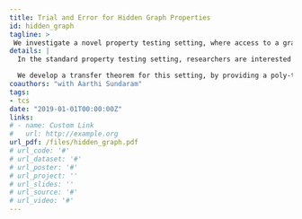 ```yaml
---
title: Trial and Error for Hidden Graph Properties
id: hidden_graph
tagline: >
 We investigate a novel property testing setting, where access to a graph is *hidden* by an oracle. In this setting, some graphs can never be fully learned, even with infinite queries. Despite this, some properties *are* efficiently certifiable; we provide a reduction to the standard setting and use matroids to form sufficient conditions for which properties are efficiently certifiable in this hidden setting.
details: |
  In the standard property testing setting, researchers are interested in *sublinear* algorithms, since one can trivially learn the full input in linear time. In our setting, we fix the number of vertices and consider properties which are *monotone increasing* (in the number of edges), such as connectivity. Such properties are are fully defined by their *certificates*, minimal subgraphs which have the property (e.g. spanning trees for connectivity). While the number of vertices is known, the graph must be accessed through an oracle, which replies to potential certificates with the lexicographically first edge that doesn't exist in the graph (or $\text{SAT}$ if the certificate is valid). The algorithm must proceed in a *trial-and-error* fashion, guessing certificates and getting a small amount of information with each query. However, because of the lex-first nature of the oracle, there are examples where one cannot fully learn the graph, even with infinite queries.

  We develop a transfer theorem for this setting, by providing a poly-time reduction to the problem of certificate *extension* (in the non-hidden setting), which asks if one can extend a set of edges to a valid certificate. This problem is easy for some properties (connectivity) but NP-Hard for others (directed path). We provide some sufficient conditions for which properties are efficiently extensible by looking at whether the certificates form the bases of a matroid.
coauthors: "with Aarthi Sundaram"
tags:
- tcs
date: "2019-01-01T00:00:00Z"
links:
# - name: Custom Link
#   url: http://example.org
url_pdf: /files/hidden_graph.pdf
# url_code: '#'
# url_dataset: '#'
# url_poster: '#'
# url_project: ''
# url_slides: ''
# url_source: '#'
# url_video: '#'
---
```

